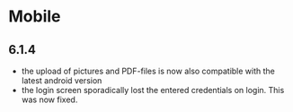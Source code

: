 # Mobile
## 6.1.4
- the upload of pictures and PDF-files is now also compatible with the latest android version
- the login screen sporadically lost the entered credentials on login. This was now fixed.
